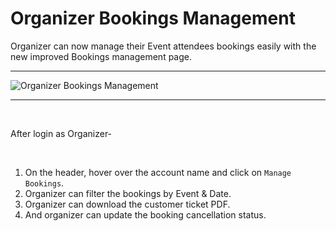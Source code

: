 # Organizer Bookings Management

Organizer can now manage their Event attendees bookings easily with the new improved Bookings management page.

---

![Organizer Bookings Management](https://eventmie-pro-docs.classiebit.com/images/organizer-bookings.jpg "Organizer Bookings Management")

---

<br>

After login as Organizer-

<br>

1. On the header, hover over the account name and click on `Manage Bookings`.
2. Organizer can filter the bookings by Event & Date.
3. Organizer can download the customer ticket PDF.
4. And organizer can update the booking cancellation status.

